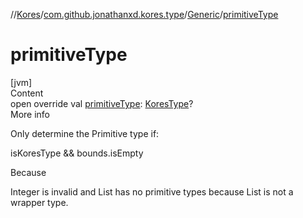 //[Kores](../../index.md)/[com.github.jonathanxd.kores.type](../index.md)/[Generic](index.md)/[primitiveType](primitive-type.md)



# primitiveType  
[jvm]  
Content  
open override val [primitiveType](primitive-type.md): [KoresType](../-kores-type/index.md)?  
More info  


Only determine the Primitive type if:



isKoresType && bounds.isEmpty



Because



Integer<T> is invalid and List<T> has no primitive types because List is not a wrapper type.

  



